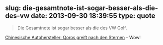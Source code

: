 slug: die-gesamtnote-ist-sogar-besser-als-die-des-vw
date: 2013-09-30 18:39:55
type: quote
---

> Die Gesamtnote ist sogar besser als die des VW Golf.

[Chinesische Autohersteller: Qoros greift nach den Sternen](http://www.faz.net/aktuell/technik-motor/auto-verkehr/chinesische-autohersteller-qoros-greift-nach-den-sternen-12595681.html) - Wow!
